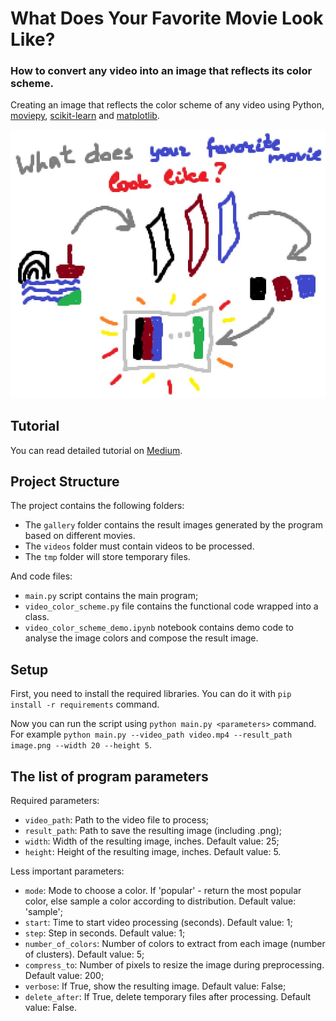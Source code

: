 # What Does Your Favorite Movie Look Like? 

### How to convert any video into an image that reflects its color scheme.

Creating an image that reflects the color scheme of any video using Python, [moviepy](https://zulko.github.io/moviepy/), [scikit-learn](https://scikit-learn.org/stable/) and [matplotlib](https://matplotlib.org/).

![movie_color_scheme_preview](./img/movie_color_scheme_preview.jpg)

## Tutorial

You can read detailed tutorial on [Medium]().

## Project Structure

The project contains the following folders:
- The `gallery` folder contains the result images generated by the program based on different movies.
- The `videos` folder must contain videos to be processed.
- The `tmp` folder will store temporary files.

And code files:
- `main.py` script contains the main program;
- `video_color_scheme.py` file contains the functional code wrapped into a class.
- `video_color_scheme_demo.ipynb` notebook contains demo code to analyse the image colors and compose the result image.

## Setup

First, you need to install the required libraries. You can do it with `pip install -r requirements` command.

Now you can run the script using `python main.py <parameters>` command. For example `python main.py --video_path video.mp4 --result_path image.png --width 20 --height 5`.

## The list of program parameters

Required parameters:
- `video_path`: Path to the video file to process;
- `result_path`: Path to save the resulting image (including .png);
- `width`: Width of the resulting image, inches. Default value: 25;
- `height`: Height of the resulting image, inches. Default value: 5.

Less important parameters:
- `mode`: Mode to choose a color. If 'popular' - return the most popular color, else sample a color according to distribution. Default value: 'sample';
- `start`: Time to start video processing (seconds). Default value: 1;
- `step`: Step in seconds. Default value: 1;
- `number_of_colors`: Number of colors to extract from each image (number of clusters). Default value: 5;
- `compress_to`: Number of pixels to resize the image during preprocessing. Default value: 200;
- `verbose`: If True, show the resulting image. Default value: False;
- `delete_after`: If True, delete temporary files after processing. Default value: False.
